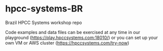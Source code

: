 # hpcc-systems-BR
Brazil HPCC Systems workshop repo

Code examples and data files can be exercised at any time in our playground (https://play.hpccsystems.com:18010/) or you can set up your own VM or AWS cluster (https://hpccsystems.com/try-now)

